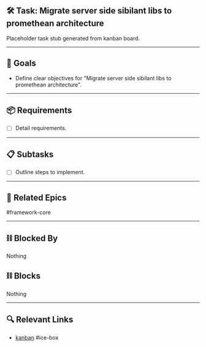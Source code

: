 ## 🛠️ Task: Migrate server side sibilant libs to promethean architecture

Placeholder task stub generated from kanban board.

---

## 🎯 Goals

- Define clear objectives for "Migrate server side sibilant libs to promethean architecture".

---

## 📦 Requirements

- [ ] Detail requirements.

---

## 📋 Subtasks

- [ ] Outline steps to implement.

---

## 🔗 Related Epics

#framework-core

---

## ⛓️ Blocked By

Nothing

## ⛓️ Blocks

Nothing

---

## 🔍 Relevant Links

- [kanban](../boards/kanban.md)
#ice-box
